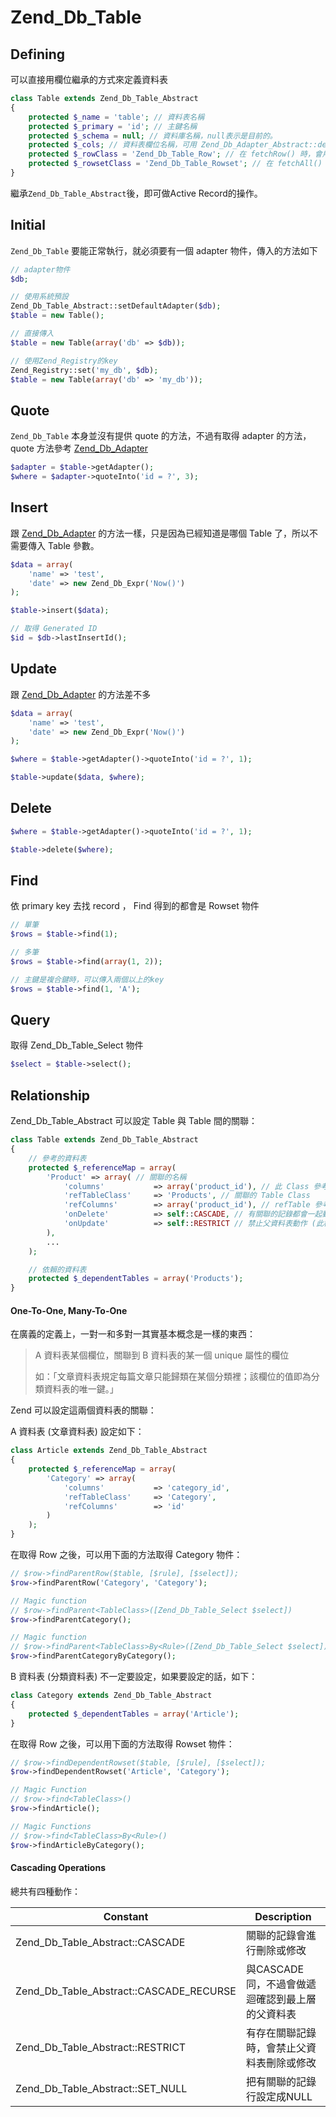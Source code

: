 # Zend_Db_Table

## Defining

可以直接用欄位繼承的方式來定義資料表

```php
class Table extends Zend_Db_Table_Abstract
{
    protected $_name = 'table'; // 資料表名稱
    protected $_primary = 'id'; // 主鍵名稱
    protected $_schema = null; // 資料庫名稱，null表示是目前的。
    protected $_cols; // 資料表欄位名稱，可用 Zend_Db_Adapter_Abstract::describeTable() 輸出
    protected $_rowClass = 'Zend_Db_Table_Row'; // 在 fetchRow() 時，會用到此 class
    protected $_rowsetClass = 'Zend_Db_Table_Rowset'; // 在 fetchAll() 時，會用到此 class
}
```

繼承`Zend_Db_Table_Abstract`後，即可做Active Record的操作。

## Initial

`Zend_Db_Table` 要能正常執行，就必須要有一個 adapter 物件，傳入的方法如下

```php
// adapter物件
$db;

// 使用系統預設
Zend_Db_Table_Abstract::setDefaultAdapter($db);
$table = new Table();

// 直接傳入
$table = new Table(array('db' => $db));

// 使用Zend_Registry的key
Zend_Registry::set('my_db', $db);
$table = new Table(array('db' => 'my_db'));
```

## Quote

`Zend_Db_Table` 本身並沒有提供 quote 的方法，不過有取得 adapter 的方法， quote 方法參考 [Zend_Db_Adapter](zend_db_adapter.md#Quote)

```php
$adapter = $table->getAdapter();
$where = $adapter->quoteInto('id = ?', 3);
```

## Insert

跟 [Zend_Db_Adapter](zend_db_adapter.md#Insert) 的方法一樣，只是因為已經知道是哪個 Table 了，所以不需要傳入 Table 參數。

```php
$data = array(
    'name' => 'test',
    'date' => new Zend_Db_Expr('Now()')
);

$table->insert($data);

// 取得 Generated ID
$id = $db->lastInsertId();
```

## Update

跟 [Zend_Db_Adapter](zend_db_adapter.md#Update) 的方法差不多

```php
$data = array(
    'name' => 'test',
    'date' => new Zend_Db_Expr('Now()')
);

$where = $table->getAdapter()->quoteInto('id = ?', 1);

$table->update($data, $where);
```

## Delete

```php
$where = $table->getAdapter()->quoteInto('id = ?', 1);

$table->delete($where);
```

## Find

依 primary key 去找 record ， Find 得到的都會是 Rowset 物件

```php
// 單筆
$rows = $table->find(1);

// 多筆
$rows = $table->find(array(1, 2));

// 主鍵是複合鍵時，可以傳入兩個以上的key
$rows = $table->find(1, 'A');
```

## Query

取得 Zend_Db_Table_Select 物件

```php
$select = $table->select();
```

## Relationship

Zend_Db_Table_Abstract 可以設定 Table 與 Table 間的關聯：

```php
class Table extends Zend_Db_Table_Abstract
{
    // 參考的資料表
    protected $_referenceMap = array(
        'Product' => array( // 關聯的名稱
            'columns'           => array('product_id'), // 此 Class 參考的外鍵
            'refTableClass'     => 'Products', // 關聯的 Table Class
            'refColumns'        => array('product_id'), // refTable 參考的欄位，通常為主鍵
            'onDelete'          => self::CASCADE, // 有關聯的記錄都會一起動作 (此欄位是刪除，所以會一起刪除)
            'onUpdate'          => self::RESTRICT // 禁止父資料表動作 (此欄位是修改，所以是禁止修改
        ),
        ...
    );

    // 依賴的資料表
    protected $_dependentTables = array('Products');
}
```

#### One-To-One, Many-To-One

在廣義的定義上，一對一和多對一其實基本概念是一樣的東西：

> A 資料表某個欄位，關聯到 B 資料表的某一個 unique 屬性的欄位
>
> 如：「文章資料表規定每篇文章只能歸類在某個分類裡；該欄位的值即為分類資料表的唯一鍵。」

Zend 可以設定這兩個資料表的關聯：

A 資料表 (文章資料表) 設定如下：

```php
class Article extends Zend_Db_Table_Abstract
{
    protected $_referenceMap = array(
        'Category' => array(
            'columns'           => 'category_id',
            'refTableClass'     => 'Category',
            'refColumns'        => 'id'
        )
    );
}
```

在取得 Row 之後，可以用下面的方法取得 Category 物件：

```php
// $row->findParentRow($table, [$rule], [$select]);
$row->findParentRow('Category', 'Category');

// Magic function
// $row->findParent<TableClass>([Zend_Db_Table_Select $select])
$row->findParentCategory();

// Magic function
// $row->findParent<TableClass>By<Rule>([Zend_Db_Table_Select $select])
$row->findParentCategoryByCategory();
```

B 資料表 (分類資料表) 不一定要設定，如果要設定的話，如下：

```php
class Category extends Zend_Db_Table_Abstract
{
    protected $_dependentTables = array('Article');
}
```

在取得 Row 之後，可以用下面的方法取得 Rowset 物件：

```php
// $row->findDependentRowset($table, [$rule], [$select]);
$row->findDependentRowset('Article', 'Category');

// Magic Function
// $row->find<TableClass>()
$row->findArticle();

// Magic Functions
// $row->find<TableClass>By<Rule>()
$row->findArticleByCategory();
```
</WRAP>

<WRAP clear></WRAP>

#### Cascading Operations

總共有四種動作：

|  Constant  |  Description  |
|  --------  |  -----------  |
| Zend_Db_Table_Abstract::CASCADE | 關聯的記錄會進行刪除或修改 |
| Zend_Db_Table_Abstract::CASCADE_RECURSE | 與CASCADE同，不過會做遞迴確認到最上層的父資料表 |
| Zend_Db_Table_Abstract::RESTRICT | 有存在關聯記錄時，會禁止父資料表刪除或修改 |
| Zend_Db_Table_Abstract::SET_NULL | 把有關聯的記錄行設定成NULL |
